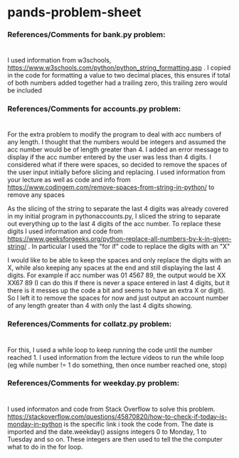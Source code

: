# **pands-problem-sheet**

### **References/Comments for bank.py problem:**
#
I used information from w3schools, https://www.w3schools.com/python/python_string_formatting.asp . I copied in the code for formatting a value to two decimal places, this ensures if total of both numbers added together had a trailing zero, this trailing zero would be included


### **References/Comments for accounts.py problem:**
#
For the extra problem to modify the program to deal with acc numbers of any length. I thought that the numbers would be integers and assumed the acc number would be of length greater than 4. I added an error message to display if the acc number entered by the user was less than 4 digits. I considered what if there were spaces, so decided to remove the spaces of the user input initially before slicing and replacing. I used information from your lecture as well as code and info from https://www.codingem.com/remove-spaces-from-string-in-python/ to remove any spaces

As the slicing of the string to separate the last 4 digits was already covered in my initial program in pythonaccounts.py, I sliced the string to separate out everything up to the last 4 digits of the acc number. To replace these digits I used information and code from https://www.geeksforgeeks.org/python-replace-all-numbers-by-k-in-given-string/ . In particular I used the "for if" code to replace the digits with an "X"

I would like to be able to keep the spaces and only replace the digits with an X, while also keeping any spaces at the end and still displaying the last 4 digits. For example if acc number was 01 4567 89, the output would be XX XX67 89 (I can do this if there is never a space entered in last 4 digits, but it there is it messes up the code a bit and seems to have an extra X or digit). So I left it to remove the spaces for now and just output an account number of any length greater than 4 with only the last 4 digits showing.


### **References/Comments for collatz.py problem:**
#
For this, I used a while loop to keep running the code until the number reached 1. I used information from the lecture videos to run the while loop (eg while number != 1 do something, then once number reached one, stop)


### **References/Comments for weekday.py problem:**
#
I used informaton and code from Stack Overflow to solve this problem. https://stackoverflow.com/questions/45870820/how-to-check-if-today-is-monday-in-python is the specific link i took the code from. The date is imported and the date.weekday() assigns integers 0 to Monday, 1 to Tuesday and so on. These integers are then used to tell the the computer what to do in the for loop.
